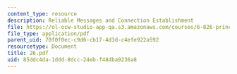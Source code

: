 ```yaml
---
content_type: resource
description: Reliable Messages and Connection Establishment
file: https://ol-ocw-studio-app-qa.s3.amazonaws.com/courses/6-826-principles-of-computer-systems-spring-2002/85ddc4da1ddd8dcc24ebf48dba9236a8_26.pdf
file_type: application/pdf
parent_uid: 70f0f0ec-c9d6-cb17-4d3d-c4efe922a592
resourcetype: Document
title: 26.pdf
uid: 85ddc4da-1ddd-8dcc-24eb-f48dba9236a8
---
```

